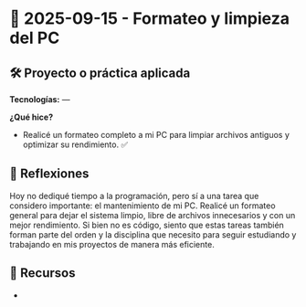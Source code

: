 # 📅 2025-09-15 - Formateo y limpieza del PC  

## 🛠️ Proyecto o práctica aplicada  

**Tecnologías:** —  

**¿Qué hice?**  
- Realicé un formateo completo a mi PC para limpiar archivos antiguos y optimizar su rendimiento. ✅  

## 💭 Reflexiones  

Hoy no dediqué tiempo a la programación, pero sí a una tarea que considero importante: el mantenimiento de mi PC. Realicé un formateo general para dejar el sistema limpio, libre de archivos innecesarios y con un mejor rendimiento. Si bien no es código, siento que estas tareas también forman parte del orden y la disciplina que necesito para seguir estudiando y trabajando en mis proyectos de manera más eficiente.  

## 🔗 Recursos  
-  
